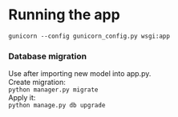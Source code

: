# Running the app
`gunicorn --config gunicorn_config.py wsgi:app`
### Database migration 
Use after importing new model into app.py.\
Create migration:\
`python manager.py migrate`\
Apply it:\
`python manage.py db upgrade`
